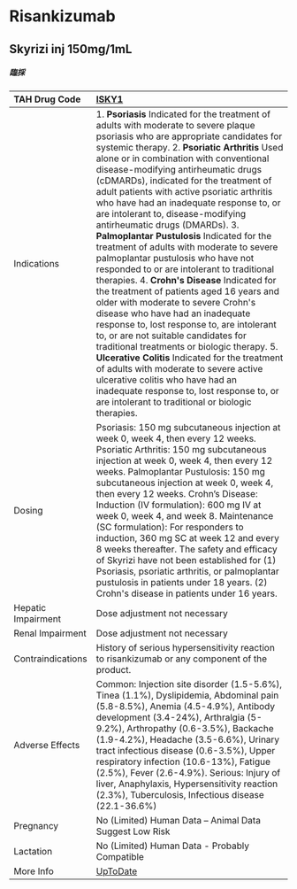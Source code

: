# Risankizumab

## Skyrizi inj 150mg/1mL

##### 臨採

| TAH Drug Code      | [ISKY1](https://www.tahsda.org.tw/drugs/hissearch.php?drug_code=ISKY1)                                                                                                                                                                                                                                                                                                                                                                                                                                                                                                                                                                                                                                                                                                                                                                                                                                                                                                                                                                                                                                                                                                                                |
|:-------------------|:------------------------------------------------------------------------------------------------------------------------------------------------------------------------------------------------------------------------------------------------------------------------------------------------------------------------------------------------------------------------------------------------------------------------------------------------------------------------------------------------------------------------------------------------------------------------------------------------------------------------------------------------------------------------------------------------------------------------------------------------------------------------------------------------------------------------------------------------------------------------------------------------------------------------------------------------------------------------------------------------------------------------------------------------------------------------------------------------------------------------------------------------------------------------------------------------------|
| Indications        | 1. **Psoriasis** Indicated for the treatment of adults with moderate to severe plaque psoriasis who are appropriate candidates for systemic therapy. 2. **Psoriatic Arthritis** Used alone or in combination with conventional disease-modifying antirheumatic drugs (cDMARDs), indicated for the treatment of adult patients with active psoriatic arthritis who have had an inadequate response to, or are intolerant to, disease-modifying antirheumatic drugs (DMARDs). 3. **Palmoplantar Pustulosis** Indicated for the treatment of adults with moderate to severe palmoplantar pustulosis who have not responded to or are intolerant to traditional therapies. 4. **Crohn's Disease** Indicated for the treatment of patients aged 16 years and older with moderate to severe Crohn's disease who have had an inadequate response to, lost response to, are intolerant to, or are not suitable candidates for traditional treatments or biologic therapy. 5. **Ulcerative Colitis** Indicated for the treatment of adults with moderate to severe active ulcerative colitis who have had an inadequate response to, lost response to, or are intolerant to traditional or biologic therapies. |
| Dosing             | Psoriasis: 150 mg subcutaneous injection at week 0, week 4, then every 12 weeks. Psoriatic Arthritis: 150 mg subcutaneous injection at week 0, week 4, then every 12 weeks. Palmoplantar Pustulosis: 150 mg subcutaneous injection at week 0, week 4, then every 12 weeks. Crohn’s Disease: Induction (IV formulation): 600 mg IV at week 0, week 4, and week 8. Maintenance (SC formulation): For responders to induction, 360 mg SC at week 12 and every 8 weeks thereafter. The safety and efficacy of Skyrizi have not been established for (1) Psoriasis, psoriatic arthritis, or palmoplantar pustulosis in patients under 18 years. (2) Crohn's disease in patients under 16 years.                                                                                                                                                                                                                                                                                                                                                                                                                                                                                                            |
| Hepatic Impairment | Dose adjustment not necessary                                                                                                                                                                                                                                                                                                                                                                                                                                                                                                                                                                                                                                                                                                                                                                                                                                                                                                                                                                                                                                                                                                                                                                         |
| Renal Impairment   | Dose adjustment not necessary                                                                                                                                                                                                                                                                                                                                                                                                                                                                                                                                                                                                                                                                                                                                                                                                                                                                                                                                                                                                                                                                                                                                                                         |
| Contraindications  | History of serious hypersensitivity reaction to risankizumab or any component of the product.                                                                                                                                                                                                                                                                                                                                                                                                                                                                                                                                                                                                                                                                                                                                                                                                                                                                                                                                                                                                                                                                                                         |
| Adverse Effects    | Common: Injection site disorder (1.5-5.6%), Tinea (1.1%), Dyslipidemia, Abdominal pain (5.8-8.5%), Anemia (4.5-4.9%), Antibody development (3.4-24%), Arthralgia (5-9.2%), Arthropathy (0.6-3.5%), Backache (1.9-4.2%), Headache (3.5-6.6%), Urinary tract infectious disease (0.6-3.5%), Upper respiratory infection (10.6-13%), Fatigue (2.5%), Fever (2.6-4.9%). Serious: Injury of liver, Anaphylaxis, Hypersensitivity reaction (2.3%), Tuberculosis, Infectious disease (22.1-36.6%)                                                                                                                                                                                                                                                                                                                                                                                                                                                                                                                                                                                                                                                                                                            |
| Pregnancy          | No (Limited) Human Data – Animal Data Suggest Low Risk                                                                                                                                                                                                                                                                                                                                                                                                                                                                                                                                                                                                                                                                                                                                                                                                                                                                                                                                                                                                                                                                                                                                                |
| Lactation          | No (Limited) Human Data - Probably Compatible                                                                                                                                                                                                                                                                                                                                                                                                                                                                                                                                                                                                                                                                                                                                                                                                                                                                                                                                                                                                                                                                                                                                                         |
| More Info          | [UpToDate](https://www.uptodate.com/contents/risankizumab-drug-information)                                                                                                                                                                                                                                                                                                                                                                                                                                                                                                                                                                                                                                                                                                                                                                                                                                                                                                                                                                                                                                                                                                                           |

